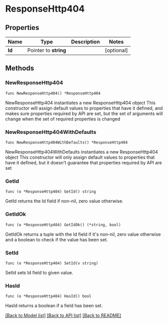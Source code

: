 # ResponseHttp404

## Properties

Name | Type | Description | Notes
------------ | ------------- | ------------- | -------------
**Id** | Pointer to **string** |  | [optional] 

## Methods

### NewResponseHttp404

`func NewResponseHttp404() *ResponseHttp404`

NewResponseHttp404 instantiates a new ResponseHttp404 object
This constructor will assign default values to properties that have it defined,
and makes sure properties required by API are set, but the set of arguments
will change when the set of required properties is changed

### NewResponseHttp404WithDefaults

`func NewResponseHttp404WithDefaults() *ResponseHttp404`

NewResponseHttp404WithDefaults instantiates a new ResponseHttp404 object
This constructor will only assign default values to properties that have it defined,
but it doesn't guarantee that properties required by API are set

### GetId

`func (o *ResponseHttp404) GetId() string`

GetId returns the Id field if non-nil, zero value otherwise.

### GetIdOk

`func (o *ResponseHttp404) GetIdOk() (*string, bool)`

GetIdOk returns a tuple with the Id field if it's non-nil, zero value otherwise
and a boolean to check if the value has been set.

### SetId

`func (o *ResponseHttp404) SetId(v string)`

SetId sets Id field to given value.

### HasId

`func (o *ResponseHttp404) HasId() bool`

HasId returns a boolean if a field has been set.


[[Back to Model list]](../README.md#documentation-for-models) [[Back to API list]](../README.md#documentation-for-api-endpoints) [[Back to README]](../README.md)


